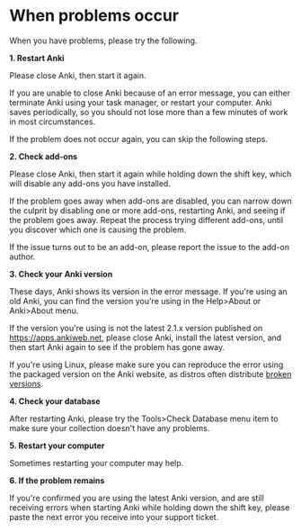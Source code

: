 # When problems occur

When you have problems, please try the following.

**1. Restart Anki**

Please close Anki, then start it again.

If you are unable to close Anki because of an error message, you can either terminate Anki using your task manager, or restart your computer. Anki saves periodically, so you should not lose more than a few minutes of work in most circumstances.

If the problem does not occur again, you can skip the following steps.

**2. Check add-ons**

Please close Anki, then start it again while holding down the shift key, which will disable any add-ons you have installed.

If the problem goes away when add-ons are disabled, you can narrow down the culprit by disabling one or more add-ons, restarting Anki, and seeing if the problem goes away. Repeat the process trying different add-ons, until you discover which one is causing the problem.

If the issue turns out to be an add-on, please report the issue to the add-on author.

**3. Check your Anki version**

These days, Anki shows its version in the error message. If you're using an old Anki, you can find the version you're using in the Help>About or Anki>About menu.

If the version you're using is not the latest 2.1.x version published on <https://apps.ankiweb.net>, please close Anki, install the latest version, and then start Anki again to see if the problem has gone away.

If you're using Linux, please make sure you can reproduce the error using the packaged version on the Anki website, as distros often distribute [broken versions](https://anki.tenderapp.com/kb/anki-ecosystem/third-party-linux-packages-and-source-builds-are-not-supported).

**4. Check your database**

After restarting Anki, please try the Tools>Check Database menu item to make sure your collection doesn't have any problems.

**5. Restart your computer**

Sometimes restarting your computer may help.

**6. If the problem remains**

If you're confirmed you are using the latest Anki version, and are still receiving errors when starting Anki while holding down the shift key, please paste the next error you receive into your support ticket.
